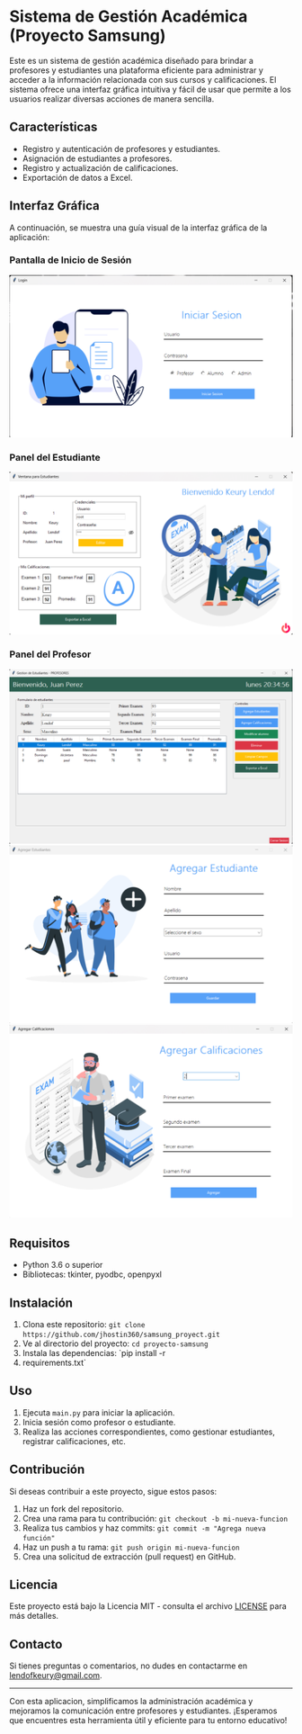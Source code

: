 # Sistema de Gestión Académica (Proyecto Samsung)

Este es un sistema de gestión académica diseñado para brindar a profesores y estudiantes una plataforma eficiente para administrar y acceder a la información relacionada con sus cursos y calificaciones. El sistema ofrece una interfaz gráfica intuitiva y fácil de usar que permite a los usuarios realizar diversas acciones de manera sencilla.

## Características

- Registro y autenticación de profesores y estudiantes.
- Asignación de estudiantes a profesores.
- Registro y actualización de calificaciones.
- Exportación de datos a Excel.

## Interfaz Gráfica

A continuación, se muestra una guía visual de la interfaz gráfica de la aplicación:

### Pantalla de Inicio de Sesión

![Pantalla de Inicio de Sesión](images/login.png)

### Panel del Estudiante

![Panel del Estudiante](images/student_panel.png)

### Panel del Profesor

![Panel del Profesor](images/teacher_panel.png)
![Agregar Estudiantes](images/add_student.png)
![Agregar Calificaciones](images/add_notas.png)

## Requisitos

- Python 3.6 o superior
- Bibliotecas: tkinter, pyodbc, openpyxl

## Instalación

1. Clona este repositorio: `git clone https://github.com/jhostin360/samsung_proyect.git`
2. Ve al directorio del proyecto: `cd proyecto-samsung`
3. Instala las dependencias: `pip install -r
4. requirements.txt`

## Uso

1. Ejecuta `main.py` para iniciar la aplicación.
2. Inicia sesión como profesor o estudiante.
3. Realiza las acciones correspondientes, como gestionar estudiantes, registrar calificaciones, etc.

## Contribución

Si deseas contribuir a este proyecto, sigue estos pasos:

1. Haz un fork del repositorio.
2. Crea una rama para tu contribución: `git checkout -b mi-nueva-funcion`
3. Realiza tus cambios y haz commits: `git commit -m "Agrega nueva función"`
4. Haz un push a tu rama: `git push origin mi-nueva-funcion`
5. Crea una solicitud de extracción (pull request) en GitHub.

## Licencia

Este proyecto está bajo la Licencia MIT - consulta el archivo [LICENSE](LICENSE) para más detalles.

## Contacto

Si tienes preguntas o comentarios, no dudes en contactarme en lendofkeury@gmail.com.

<hr/>
Con esta aplicacion, simplificamos la administración académica y mejoramos la comunicación entre profesores y estudiantes. ¡Esperamos que encuentres esta herramienta útil y eficiente para tu entorno educativo!
